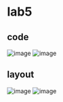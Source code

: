 # lab5

## code
![image](https://user-images.githubusercontent.com/92077799/146135795-74a16900-dcf0-4b09-9900-17e450cea878.png)
![image](https://user-images.githubusercontent.com/92077799/146135802-4025de39-d985-4523-8894-135af81543de.png)

## layout
![image](https://user-images.githubusercontent.com/92077799/146135909-85310a43-173c-491c-a3a8-78ab3099c08a.png)
![image](https://user-images.githubusercontent.com/92077799/146135949-9570f061-4eae-4b67-b6a8-c0a78e2d6ed0.png)
